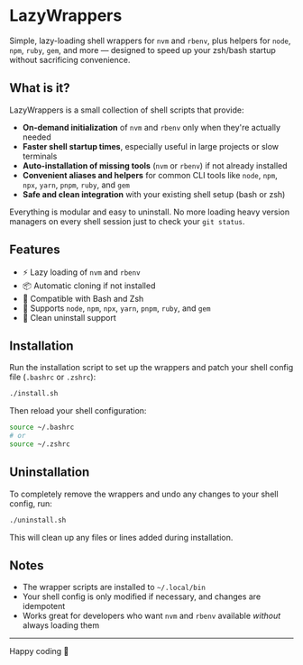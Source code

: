 # LazyWrappers

Simple, lazy-loading shell wrappers for `nvm` and `rbenv`, plus helpers for `node`, `npm`, `ruby`, `gem`, and more — designed to speed up your zsh/bash startup without sacrificing convenience.

## What is it?

LazyWrappers is a small collection of shell scripts that provide:

- **On-demand initialization** of `nvm` and `rbenv` only when they're actually needed
- **Faster shell startup times**, especially useful in large projects or slow terminals
- **Auto-installation of missing tools** (`nvm` or `rbenv`) if not already installed
- **Convenient aliases and helpers** for common CLI tools like `node`, `npm`, `npx`, `yarn`, `pnpm`, `ruby`, and `gem`
- **Safe and clean integration** with your existing shell setup (bash or zsh)

Everything is modular and easy to uninstall. No more loading heavy version managers on every shell session just to check your `git status`.

## Features

- ⚡ Lazy loading of `nvm` and `rbenv`
- 📦 Automatic cloning if not installed
- 🐚 Compatible with Bash and Zsh
- 🔧 Supports `node`, `npm`, `npx`, `yarn`, `pnpm`, `ruby`, and `gem`
- 🧼 Clean uninstall support

## Installation

Run the installation script to set up the wrappers and patch your shell config file (`.bashrc` or `.zshrc`):

```bash
./install.sh
````

Then reload your shell configuration:

```bash
source ~/.bashrc
# or
source ~/.zshrc
```

## Uninstallation

To completely remove the wrappers and undo any changes to your shell config, run:

```bash
./uninstall.sh
```

This will clean up any files or lines added during installation.

## Notes

* The wrapper scripts are installed to `~/.local/bin`
* Your shell config is only modified if necessary, and changes are idempotent
* Works great for developers who want `nvm` and `rbenv` available *without* always loading them

---

Happy coding 🚀

